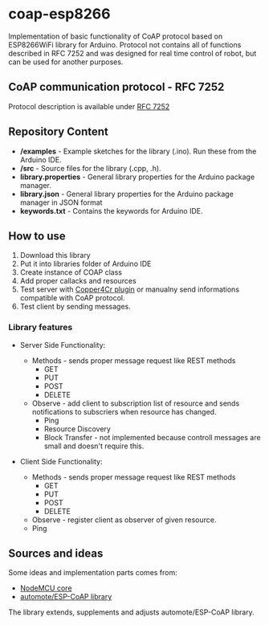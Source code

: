 # coap-esp8266
Implementation of basic functionality of CoAP protocol based on ESP8266WiFi library for Arduino. Protocol not contains all of functions described in RFC 7252 and was designed for real time control of robot, but can be used for another purposes.

## CoAP communication protocol - RFC 7252
Protocol description is available under <a href="https://datatracker.ietf.org/doc/rfc7252/?include_text=1">RFC 7252</a>

## Repository Content
* **/examples** - Example sketches for the library (.ino). Run these from the Arduino IDE. 
* **/src** - Source files for the library (.cpp, .h).
* **library.properties** - General library properties for the Arduino package manager.
* **library.json** - General library properties for the Arduino package manager in JSON format
* **keywords.txt** - Contains the keywords for Arduino IDE.

## How to use
1. Download this library 
2. Put it into libraries folder of Arduino IDE
3. Create instance of COAP class
4. Add proper callacks and resources
5. Test server with <a href="https://github.com/mkovatsc/Copper4Cr">Copper4Cr plugin</a> or manualny send informations compatible with CoAP protocol.
6. Test client by sending messages.

### Library features
- Server Side Functionality:
	- Methods - sends proper message request like REST methods
	  - GET
	  - PUT
	  - POST 
	  - DELETE 
  - Observe - add client to subscription list of resource and sends notifications to subscriers when resource has changed.
	- Ping 
	- Resource Discovery 
	- Block Transfer - not implemented because controll messages are small and doesn't require this.

- Client Side Functionality:
	- Methods - sends proper message request like REST methods
	  - GET
	  - PUT
	  - POST 
	  - DELETE 
	- Observe - register client as observer of given resource.
	- Ping 

## Sources and ideas
Some ideas and implementation parts comes from:
* <a href="https://github.com/nodemcu/nodemcu-firmware/tree/master/app/coap"> NodeMCU core </a>
* <a href="https://github.com/automote/ESP-CoAP">automote/ESP-CoAP library</a>

The library extends, supplements and adjusts automote/ESP-CoAP library.
